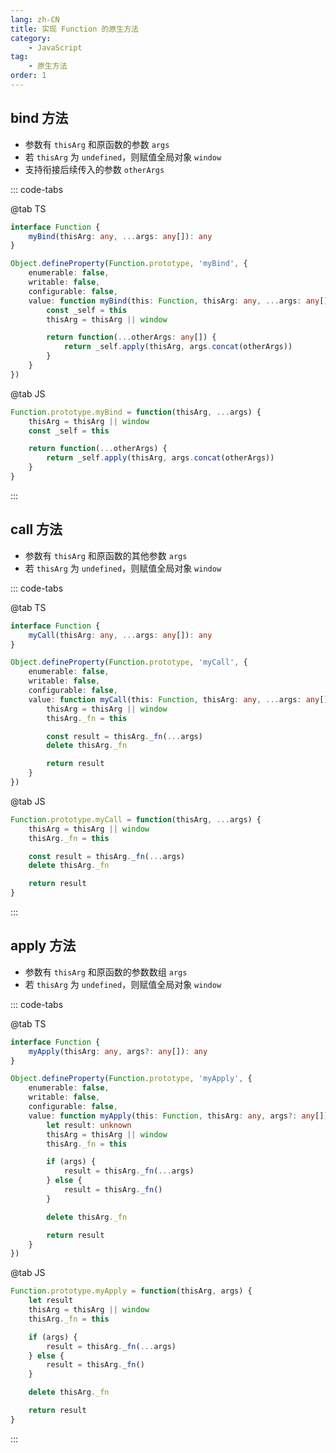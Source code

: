 ```yaml
---
lang: zh-CN
title: 实现 Function 的原生方法
category:
    - JavaScript
tag:
    - 原生方法
order: 1
---
```


## bind 方法

- 参数有 `thisArg` 和原函数的参数 `args`
- 若 `thisArg` 为 `undefined`，则赋值全局对象 `window`
- 支持衔接后续传入的参数 `otherArgs`

::: code-tabs

@tab TS

```ts
interface Function {
    myBind(thisArg: any, ...args: any[]): any
}

Object.defineProperty(Function.prototype, 'myBind', {
    enumerable: false,
    writable: false,
    configurable: false,
    value: function myBind(this: Function, thisArg: any, ...args: any[]): any {
        const _self = this
        thisArg = thisArg || window

        return function(...otherArgs: any[]) {
            return _self.apply(thisArg, args.concat(otherArgs))
        }
    }
})
```

@tab JS

```js
Function.prototype.myBind = function(thisArg, ...args) {
    thisArg = thisArg || window
    const _self = this

    return function(...otherArgs) {
        return _self.apply(thisArg, args.concat(otherArgs))
    }
}
```

:::

<!-- more -->

## call 方法

- 参数有 `thisArg` 和原函数的其他参数 `args`
- 若 `thisArg` 为 `undefined`，则赋值全局对象 `window`

::: code-tabs

@tab TS

```ts
interface Function {
    myCall(thisArg: any, ...args: any[]): any
}

Object.defineProperty(Function.prototype, 'myCall', {
    enumerable: false,
    writable: false,
    configurable: false,
    value: function myCall(this: Function, thisArg: any, ...args: any[]): any {
        thisArg = thisArg || window
        thisArg._fn = this

        const result = thisArg._fn(...args)
        delete thisArg._fn

        return result
    }
})
```

@tab JS

````js
Function.prototype.myCall = function(thisArg, ...args) {
    thisArg = thisArg || window
    thisArg._fn = this

    const result = thisArg._fn(...args)
    delete thisArg._fn

    return result
}
````

:::

## apply 方法

- 参数有 `thisArg` 和原函数的参数数组 `args`
- 若 `thisArg` 为 `undefined`，则赋值全局对象 `window`

::: code-tabs

@tab TS

```ts
interface Function {
    myApply(thisArg: any, args?: any[]): any
}

Object.defineProperty(Function.prototype, 'myApply', {
    enumerable: false,
    writable: false,
    configurable: false,
    value: function myApply(this: Function, thisArg: any, args?: any[]): any {
        let result: unknown
        thisArg = thisArg || window
        thisArg._fn = this

        if (args) {
            result = thisArg._fn(...args)
        } else {
            result = thisArg._fn()
        }

        delete thisArg._fn

        return result
    }
})
```

@tab JS

```js
Function.prototype.myApply = function(thisArg, args) {
    let result
    thisArg = thisArg || window
    thisArg._fn = this

    if (args) {
        result = thisArg._fn(...args)
    } else {
        result = thisArg._fn()
    }

    delete thisArg._fn

    return result
}
```

:::
